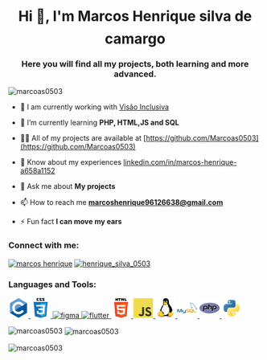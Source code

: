 <h1 align="center">Hi 👋, I'm Marcos Henrique silva de camargo</h1>
<h3 align="center">Here you will find all my projects, both learning and more advanced.</h3>

<p align="left"> <img src="https://komarev.com/ghpvc/?username=marcoas0503&label=Profile%20views&color=0e75b6&style=flat" alt="marcoas0503" /> </p>

- 🔭 I am currently working with [Visão Inclusiva](https://github.com/Marcoas0503/Visao_inclusiva)

- 🌱 I’m currently learning **PHP, HTML,JS and SQL**

- 👨‍💻 All of my projects are available at [https://github.com/Marcoas0503](https://github.com/Marcoas0503)

- 📄 Know about my experiences [linkedin.com/in/marcos-henrique-a658a1152](linkedin.com/in/marcos-henrique-a658a1152)

- 💬 Ask me about **My projects**

- 📫 How to reach me **marcoshenrique96126638@gmail.com**

- ⚡ Fun fact **I can move my ears**

<h3 align="left">Connect with me:</h3>
<p align="left">
<a href="https://linkedin.com/in/marcos henrique" target="blank"><img align="center" src="https://raw.githubusercontent.com/rahuldkjain/github-profile-readme-generator/master/src/images/icons/Social/linked-in-alt.svg" alt="marcos henrique" height="30" width="40" /></a>
<a href="https://instagram.com/henrique_silva_0503" target="blank"><img align="center" src="https://raw.githubusercontent.com/rahuldkjain/github-profile-readme-generator/master/src/images/icons/Social/instagram.svg" alt="henrique_silva_0503" height="30" width="40" /></a>
</p>

<h3 align="left">Languages and Tools:</h3>
<p align="left"> <a href="https://www.cprogramming.com/" target="_blank" rel="noreferrer"> <img src="https://raw.githubusercontent.com/devicons/devicon/master/icons/c/c-original.svg" alt="c" width="40" height="40"/> </a> <a href="https://www.w3schools.com/css/" target="_blank" rel="noreferrer"> <img src="https://raw.githubusercontent.com/devicons/devicon/master/icons/css3/css3-original-wordmark.svg" alt="css3" width="40" height="40"/> </a> <a href="https://www.figma.com/" target="_blank" rel="noreferrer"> <img src="https://www.vectorlogo.zone/logos/figma/figma-icon.svg" alt="figma" width="40" height="40"/> </a> <a href="https://flutter.dev" target="_blank" rel="noreferrer"> <img src="https://www.vectorlogo.zone/logos/flutterio/flutterio-icon.svg" alt="flutter" width="40" height="40"/> </a> <a href="https://www.w3.org/html/" target="_blank" rel="noreferrer"> <img src="https://raw.githubusercontent.com/devicons/devicon/master/icons/html5/html5-original-wordmark.svg" alt="html5" width="40" height="40"/> </a> <a href="https://developer.mozilla.org/en-US/docs/Web/JavaScript" target="_blank" rel="noreferrer"> <img src="https://raw.githubusercontent.com/devicons/devicon/master/icons/javascript/javascript-original.svg" alt="javascript" width="40" height="40"/> </a> <a href="https://www.linux.org/" target="_blank" rel="noreferrer"> <img src="https://raw.githubusercontent.com/devicons/devicon/master/icons/linux/linux-original.svg" alt="linux" width="40" height="40"/> </a> <a href="https://www.mysql.com/" target="_blank" rel="noreferrer"> <img src="https://raw.githubusercontent.com/devicons/devicon/master/icons/mysql/mysql-original-wordmark.svg" alt="mysql" width="40" height="40"/> </a> <a href="https://www.php.net" target="_blank" rel="noreferrer"> <img src="https://raw.githubusercontent.com/devicons/devicon/master/icons/php/php-original.svg" alt="php" width="40" height="40"/> </a> <a href="https://www.python.org" target="_blank" rel="noreferrer"> <img src="https://raw.githubusercontent.com/devicons/devicon/master/icons/python/python-original.svg" alt="python" width="40" height="40"/> </a> </p>

<p><img align="left" src="https://github-readme-stats.vercel.app/api/top-langs?username=marcoas0503&show_icons=true&theme=dark&locale=en&layout=compact" alt="marcoas0503" /></p>

<p>&nbsp;<img align="center" src="https://github-readme-stats.vercel.app/api?username=marcoas0503&show_icons=true&theme=dark&locale=en" alt="marcoas0503" /></p>

<p><img align="center" src="https://github-readme-streak-stats.herokuapp.com/?user=marcoas0503&theme=dark" alt="marcoas0503" /></p>
